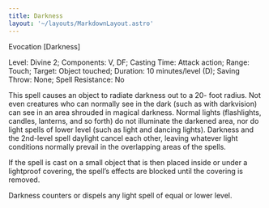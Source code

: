 ```yaml
---
title: Darkness
layout: '~/layouts/MarkdownLayout.astro'
---
```

Evocation [Darkness]

Level: Divine 2; Components: V, DF; Casting Time: Attack action; Range: Touch;
Target: Object touched; Duration: 10 minutes/level (D); Saving Throw: None;
Spell Resistance: No

This spell causes an object to radiate darkness out to a 20- foot radius. Not
even creatures who can normally see in the dark (such as with darkvision) can
see in an area shrouded in magical darkness. Normal lights (flashlights,
candles, lanterns, and so forth) do not illuminate the darkened area, nor do
light spells of lower level (such as light and dancing lights). Darkness and
the 2nd-level spell daylight cancel each other, leaving whatever light
conditions normally prevail in the overlapping areas of the spells.

If the spell is cast on a small object that is then placed inside or under a
lightproof covering, the spell’s effects are blocked until the covering is
removed.

Darkness counters or dispels any light spell of equal or lower level.

